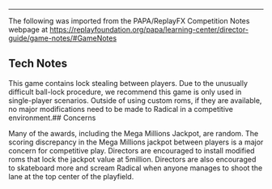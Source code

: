***
The following was imported from the PAPA/ReplayFX Competition Notes webpage at https://replayfoundation.org/papa/learning-center/director-guide/game-notes/#GameNotes

## Tech Notes
            
This game contains lock stealing between players. Due to the unusually difficult ball-lock procedure, we recommend this game is only used in single-player scenarios. Outside of using custom roms, if they are available, no major modifications need to be made to Radical in a competitive environment.## Concerns
            
Many of the awards, including the Mega Millions Jackpot, are random. The scoring discrepancy in the Mega Millions jackpot between players is a major concern for competitive play. Directors are encouraged to install modified roms that lock the jackpot value at 5million. Directors are also encouraged to skateboard more and scream Radical when anyone manages to shoot the lane at the top center of the playfield.